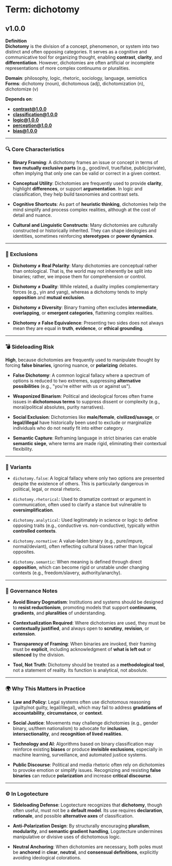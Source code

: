 # Term: dichotomy

## v1.0.0

**Definition**  
**Dichotomy** is the division of a concept, phenomenon, or system into two distinct and often opposing categories. It serves as a cognitive and communicative tool for organizing thought, enabling **contrast**, **clarity**, and **differentiation**. However, dichotomies are often artificial or incomplete representations of more complex continuums or pluralities.

**Domain**: philosophy, logic, rhetoric, sociology, language, semiotics  
**Forms**: dichotomy (noun), dichotomous (adj), dichotomization (n), dichotomize (v)

**Depends on**:  
- **contrast@1.0.0**  
- **classification@1.0.0**  
- **logic@1.0.0**  
- **perception@1.0.0**  
- **bias@1.0.0**

---

### 🔍 Core Characteristics

- **Binary Framing**: A dichotomy frames an issue or concept in terms of **two mutually exclusive parts** (e.g., good/evil, true/false, public/private), often implying that only one can be valid or correct in a given context.

- **Conceptual Utility**: Dichotomies are frequently used to provide **clarity**, highlight **differences**, or support **argumentation**. In logic and classification, they help build taxonomies and contrast sets.

- **Cognitive Shortcuts**: As part of **heuristic thinking**, dichotomies help the mind simplify and process complex realities, although at the cost of detail and nuance.

- **Cultural and Linguistic Constructs**: Many dichotomies are culturally constructed or historically inherited. They can shape ideologies and identities, sometimes reinforcing **stereotypes** or **power dynamics**.

---

### 🚫 Exclusions

- **Dichotomy ≠ Real Polarity**: Many dichotomies are conceptual rather than ontological. That is, the world may not inherently be split into binaries; rather, we impose them for comprehension or control.

- **Dichotomy ≠ Duality**: While related, a duality implies complementary forces (e.g., yin and yang), whereas a dichotomy tends to imply **opposition** and **mutual exclusion**.

- **Dichotomy ≠ Diversity**: Binary framing often excludes **intermediate**, **overlapping**, or **emergent categories**, flattening complex realities.

- **Dichotomy ≠ False Equivalence**: Presenting two sides does not always mean they are equal in **truth**, **evidence**, or **ethical grounding**.

---

### 💣 Sideloading Risk

**High**, because dichotomies are frequently used to manipulate thought by forcing **false binaries**, ignoring nuance, or **polarizing** debates. 

- **False Dichotomy**: A common logical fallacy where a spectrum of options is reduced to two extremes, suppressing **alternative possibilities** (e.g., "you're either with us or against us").

- **Weaponized Binarism**: Political and ideological forces often frame issues in **dichotomous terms** to suppress dissent or complexity (e.g., moral/political absolutes, purity narratives).

- **Social Exclusion**: Dichotomies like **male/female**, **civilized/savage**, or **legal/illegal** have historically been used to exclude or marginalize individuals who do not neatly fit into either category.

- **Semantic Capture**: Reframing language in strict binaries can enable **semantic siege**, where terms are made rigid, eliminating their contextual flexibility.

---

### 🔁 Variants

- `dichotomy.false`: A logical fallacy where only two options are presented despite the existence of others. This is particularly dangerous in political, legal, or moral rhetoric.

- `dichotomy.rhetorical`: Used to dramatize contrast or argument in communication, often used to clarify a stance but vulnerable to **oversimplification**.

- `dichotomy.analytical`: Used legitimately in science or logic to define opposing traits (e.g., conductive vs. non-conductive), typically within **controlled contexts**.

- `dichotomy.normative`: A value-laden binary (e.g., pure/impure, normal/deviant), often reflecting cultural biases rather than logical opposites.

- `dichotomy.semantic`: When meaning is defined through direct **opposition**, which can become rigid or unstable under changing contexts (e.g., freedom/slavery, authority/anarchy).

---

### 🔐 Governance Notes

- **Avoid Binary Dogmatism**: Institutions and systems should be designed to **resist reductionism**, promoting models that support **continuums**, **gradients**, and **pluralities** of understanding.

- **Contextualization Required**: Where dichotomies are used, they must be **contextually justified**, and always open to **scrutiny**, **revision**, or **extension**.

- **Transparency of Framing**: When binaries are invoked, their framing must be **explicit**, including acknowledgment of **what is left out** or **silenced** by the division.

- **Tool, Not Truth**: Dichotomy should be treated as a **methodological tool**, not a statement of reality. Its function is analytical, not absolute.

---

### 🌍 Why This Matters in Practice

- **Law and Policy**: Legal systems often use dichotomous reasoning (guilty/not guilty, legal/illegal), which may fail to address **gradations of accountability**, **circumstance**, or **context**.

- **Social Justice**: Movements may challenge dichotomies (e.g., gender binary, us/them nationalism) to advocate for **inclusion**, **intersectionality**, and **recognition of lived realities**.

- **Technology and AI**: Algorithms based on binary classification may reinforce existing **biases** or produce **invisible exclusions**, especially in machine learning, surveillance, and automated justice systems.

- **Public Discourse**: Political and media rhetoric often rely on dichotomies to provoke emotion or simplify issues. Recognizing and resisting **false binaries** can reduce **polarization** and increase **critical discourse**.

---

### ⚙️ In Logotecture

- **Sideloading Defense**: Logotecture recognizes that **dichotomy**, though often useful, must not be a **default model**. Its use requires **declaration**, **rationale**, and possible **alternative axes** of classification.

- **Anti-Polarization Design**: By structurally encouraging **pluralism**, **modularity**, and **semantic gradient handling**, Logotecture undermines manipulative or divisive uses of dichotomous logic.

- **Neutral Anchoring**: When dichotomies are necessary, both poles must be **anchored** in **clear**, **neutral**, and **consensual definitions**, explicitly avoiding ideological colorations.
